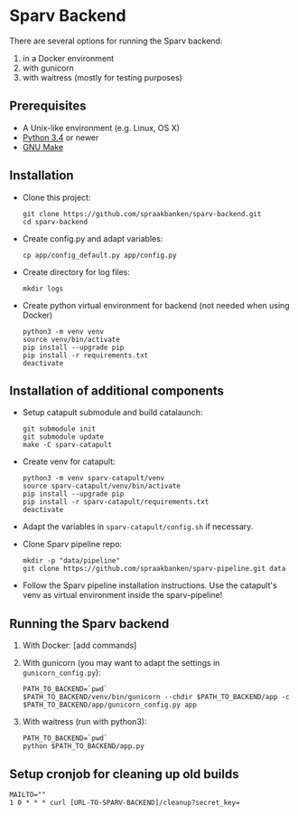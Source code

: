 # Sparv Backend

There are several options for running the Sparv backend:

1. in a Docker environment
2. with gunicorn
3. with waitress (mostly for testing purposes)


## Prerequisites

* A Unix-like environment (e.g. Linux, OS X)
* [Python 3.4](http://python.org/) or newer
* [GNU Make](https://www.gnu.org/software/make/)

## Installation
* Clone this project:
   ```
   git clone https://github.com/spraakbanken/sparv-backend.git
   cd sparv-backend
   ```

* Create config.py and adapt variables:
    ```
    cp app/config_default.py app/config.py
    ```

* Create directory for log files:
   ```
   mkdir logs
   ```

* Create python virtual environment for backend (not needed when using Docker)
    ```
    python3 -m venv venv
    source venv/bin/activate
    pip install --upgrade pip
    pip install -r requirements.txt
    deactivate
    ```

## Installation of additional components

* Setup catapult submodule and build catalaunch:
    ```
    git submodule init
    git submodule update
    make -C sparv-catapult
    ```

* Create venv for catapult:
    ```
    python3 -m venv sparv-catapult/venv
    source sparv-catapult/venv/bin/activate
    pip install --upgrade pip
    pip install -r sparv-catapult/requirements.txt
    deactivate
    ```

* Adapt the variables in `sparv-catapult/config.sh` if necessary.

* Clone Sparv pipeline repo:
    ```
    mkdir -p "data/pipeline"
    git clone https://github.com/spraakbanken/sparv-pipeline.git data
    ```
* Follow the Sparv pipeline installation instructions. Use the catapult's venv
  as virtual environment inside the sparv-pipeline!

## Running the Sparv backend

1. With Docker:
    [add commands]

2. With gunicorn (you may want to adapt the settings in `gunicorn_config.py`):

    ```
    PATH_TO_BACKEND=`pwd`
    $PATH_TO_BACKEND/venv/bin/gunicorn --chdir $PATH_TO_BACKEND/app -c $PATH_TO_BACKEND/app/gunicorn_config.py app
    ```

3. With waitress (run with python3):
    ```
    PATH_TO_BACKEND=`pwd`
    python $PATH_TO_BACKEND/app.py
    ```

## Setup cronjob for cleaning up old builds

```
MAILTO=""
1 0 * * * curl [URL-TO-SPARV-BACKEND]/cleanup?secret_key=
```
